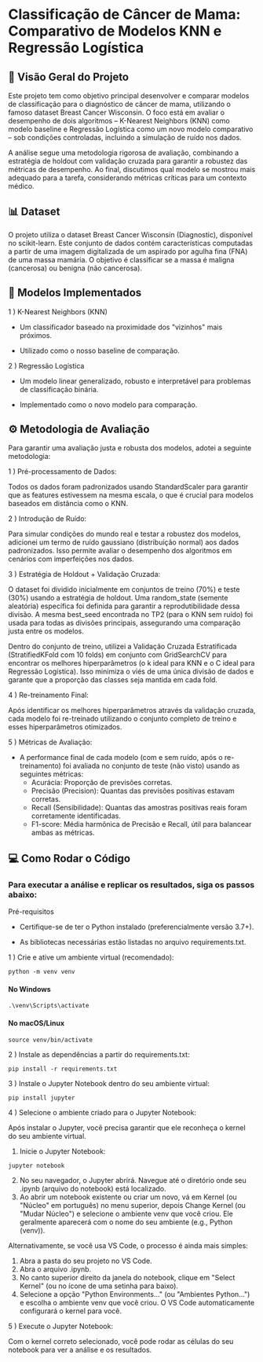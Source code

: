 # Classificação de Câncer de Mama: Comparativo de Modelos KNN e Regressão Logística

## 📝 Visão Geral do Projeto

Este projeto tem como objetivo principal desenvolver e comparar modelos de classificação para o diagnóstico de câncer de mama, utilizando o famoso dataset Breast Cancer Wisconsin. O foco está em avaliar o desempenho de dois algoritmos – K-Nearest Neighbors (KNN) como modelo baseline e Regressão Logística como um novo modelo comparativo – sob condições controladas, incluindo a simulação de ruído nos dados.

A análise segue uma metodologia rigorosa de avaliação, combinando a estratégia de holdout com validação cruzada para garantir a robustez das métricas de desempenho. Ao final, discutimos qual modelo se mostrou mais adequado para a tarefa, considerando métricas críticas para um contexto médico.

## 📊 Dataset

O projeto utiliza o dataset Breast Cancer Wisconsin (Diagnostic), disponível no scikit-learn. Este conjunto de dados contém características computadas a partir de uma imagem digitalizada de um aspirado por agulha fina (FNA) de uma massa mamária. O objetivo é classificar se a massa é maligna (cancerosa) ou benigna (não cancerosa).

## 🧠 Modelos Implementados

1 ) K-Nearest Neighbors (KNN)

  - Um classificador baseado na proximidade dos "vizinhos" mais próximos.

  - Utilizado como o nosso baseline de comparação.

2 ) Regressão Logística

  - Um modelo linear generalizado, robusto e interpretável para problemas de classificação binária.

  - Implementado como o novo modelo para comparação.

## ⚙️ Metodologia de Avaliação

Para garantir uma avaliação justa e robusta dos modelos, adotei a seguinte metodologia:

1 ) Pré-processamento de Dados:
   
Todos os dados foram padronizados usando StandardScaler para garantir que as features estivessem na mesma escala, o que é crucial para modelos baseados em distância como o KNN.

2 ) Introdução de Ruído:

Para simular condições do mundo real e testar a robustez dos modelos, adicionei um termo de ruído gaussiano (distribuição normal) aos dados padronizados. Isso permite avaliar o desempenho dos algoritmos em cenários com imperfeições nos dados.

3 ) Estratégia de Holdout + Validação Cruzada:

O dataset foi dividido inicialmente em conjuntos de treino (70%) e teste (30%) usando a estratégia de holdout. Uma random_state (semente aleatória) específica foi definida para garantir a reprodutibilidade dessa divisão. A mesma best_seed encontrada no TP2 (para o KNN sem ruído) foi usada para todas as divisões principais, assegurando uma comparação justa entre os modelos.

Dentro do conjunto de treino, utilizei a Validação Cruzada Estratificada (StratifiedKFold com 10 folds) em conjunto com GridSearchCV para encontrar os melhores hiperparâmetros (o k ideal para KNN e o C ideal para Regressão Logística). Isso minimiza o viés de uma única divisão de dados e garante que a proporção das classes seja mantida em cada fold.

4 ) Re-treinamento Final:

Após identificar os melhores hiperparâmetros através da validação cruzada, cada modelo foi re-treinado utilizando o conjunto completo de treino e esses hiperparâmetros otimizados.

5 ) Métricas de Avaliação:

  - A performance final de cada modelo (com e sem ruído, após o re-treinamento) foi avaliada no conjunto de teste (não visto) usando as seguintes métricas:
    - Acurácia: Proporção de previsões corretas.
    - Precisão (Precision): Quantas das previsões positivas estavam corretas.
    - Recall (Sensibilidade): Quantas das amostras positivas reais foram corretamente identificadas.
    - F1-score: Média harmônica de Precisão e Recall, útil para balancear ambas as métricas.
   
## 💻 Como Rodar o Código

### Para executar a análise e replicar os resultados, siga os passos abaixo:

Pré-requisitos

- Certifique-se de ter o Python instalado (preferencialmente versão 3.7+). 

- As bibliotecas necessárias estão listadas no arquivo requirements.txt.

1 ) Crie e ative um ambiente virtual (recomendado):

``` python -m venv venv ```

#### No Windows
```.\venv\Scripts\activate```

#### No macOS/Linux
```source venv/bin/activate```

2 ) Instale as dependências a partir do requirements.txt:

```pip install -r requirements.txt```

3 ) Instale o Jupyter Notebook dentro do seu ambiente virtual:

```pip install jupyter```

4 ) Selecione o ambiente criado para o Jupyter Notebook:

Após instalar o Jupyter, você precisa garantir que ele reconheça o kernel do seu ambiente virtual.

1. Inicie o Jupyter Notebook:

```jupyter notebook```

2. No seu navegador, o Jupyter abrirá. Navegue até o diretório onde seu .ipynb (arquivo do notebook) está localizado.
3. Ao abrir um notebook existente ou criar um novo, vá em Kernel (ou "Núcleo" em português) no menu superior, depois Change Kernel (ou "Mudar Núcleo") e selecione o ambiente venv que você criou. Ele geralmente aparecerá com o nome do seu ambiente (e.g., Python (venv)).

Alternativamente, se você usa VS Code, o processo é ainda mais simples:

1. Abra a pasta do seu projeto no VS Code.
2. Abra o arquivo .ipynb.
3. No canto superior direito da janela do notebook, clique em "Select Kernel" (ou no ícone de uma setinha para baixo).
4. Selecione a opção "Python Environments..." (ou "Ambientes Python...") e escolha o ambiente venv que você criou. O VS Code automaticamente configurará o kernel para você.

5 ) Execute o Jupyter Notebook:

Com o kernel correto selecionado, você pode rodar as células do seu notebook para ver a análise e os resultados.
